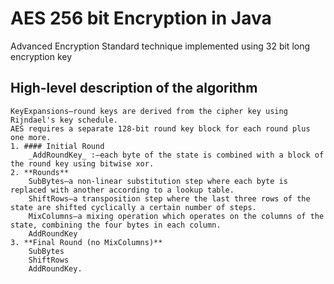 # AES 256 bit Encryption in Java
Advanced Encryption Standard technique implemented using 32 bit long encryption key

## High-level description of the algorithm

    KeyExpansions—round keys are derived from the cipher key using Rijndael's key schedule. 
    AES requires a separate 128-bit round key block for each round plus one more.
    1. #### Initial Round
        _AddRoundKey_ :—each byte of the state is combined with a block of the round key using bitwise xor.
    2. **Rounds**
        SubBytes—a non-linear substitution step where each byte is replaced with another according to a lookup table.
        ShiftRows—a transposition step where the last three rows of the state are shifted cyclically a certain number of steps.
        MixColumns—a mixing operation which operates on the columns of the state, combining the four bytes in each column.
        AddRoundKey
    3. **Final Round (no MixColumns)**
        SubBytes
        ShiftRows
        AddRoundKey.

